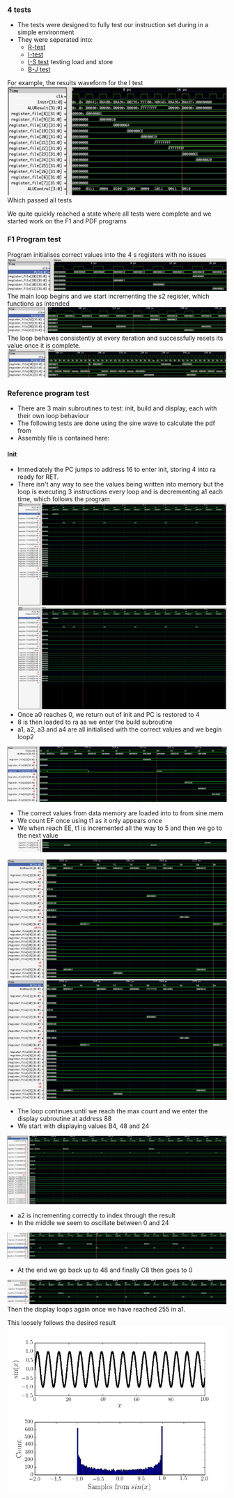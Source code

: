 ### 4 tests

- The tests were designed to fully test our instruction set during in a simple environment
- They were seperated into:
	- [R-test](/testing/Type%20R%20test/r_test.s)
	- [I-test](/testing/Type%20I%20test/i_test.s)
	- [I-S test](/testing/Type%20I-S%20test/is_test.s) testing load and store
	- [B-J test](/testing/Type%20B-J%20test/b_test.s)

For example, the results waveform for the I test
![I test](Testing_imgs/Single%20cycle/I%20test%20waveform.png)
Which passed all tests 

We quite quickly reached a state where all tests were complete and we started work on the F1 and PDF programs
  
### F1 Program test

Program initialises correct values into the 4 s registers with no issues
![F1 init](Testing_imgs/Single%20cycle/F1%20init.png)
The main loop begins and we start incrementing the s2 register, which functions as intended
![F1 loop.png](Testing_imgs/Single%20cycle/F1%20loop.png)
The loop behaves consistently at every iteration and successfully resets its value once it is complete.
![F1 complete.png](Testing_imgs/Single%20cycle/F1%20complete.png) 

### Reference program test

- There are 3 main subroutines to test: init, build and display, each with their own loop behaviour
- The following tests are done using the sine wave to calculate the pdf from
- Assembly file is contained here: 

#### Init
-  Immediately the PC jumps to address 16 to enter init, storing 4 into ra ready for RET.
- There isn't any way to see the values being written into memory but the loop is executing 3 instructions every loop and is decrementing a1 each time, which follows the program
![Reference Init SCS.png](Testing_imgs/Single%20cycle/Reference%20Init%20SCS.png)
![Reference Init SCS.png](Testing_imgs/Single%20cycle/Reference%20Init%20SCS.png)
- Once a0 reaches 0, we return out of init and PC is restored to 4
- 8 is then loaded to ra as we enter the build subroutine
- a1, a2, a3 and a4 are all initialised with the correct values and we begin loop2

![Init build subroutine.png](Testing_imgs/Single%20cycle/Init%20build%20subroutine.png)

- The correct values from data memory are loaded into to from sine.mem
- We count EF once using t1 as it only appears once
- We when reach EE, t1 is incremented all the way to 5 and then we go to the next value
![t1 increments.png](/testing/Test%20results/Testing_imgs/Pipelined/t1%20increments.png)

![Continued build init.png](Testing_imgs/Single%20cycle/Continued%20build%20init.png)
![Continued build init.png](Testing_imgs/Single%20cycle/Continued%20build%20init.png)
- The loop continues until we reach the max count and we enter the display subroutine at address 88
- We start with displaying values B4, 48 and 24

![Display initial.png](Testing_imgs/Single%20cycle/Display%20initial.png)
- a2 is incrementing correctly to index through the result
- In the middle we seem to oscillate between 0 and 24

![Mid way display oscillation.png](Testing_imgs/Single%20cycle/Mid%20way%20display%20oscillation.png)
- At the end we go back up to 48 and finally C8 then goes to 0

![Display ending.png](Testing_imgs/Single%20cycle/Display%20ending.png)
Then the display loops again once we have reached 255 in a1.


This loosely follows the desired result 
![Sine PDF example.png](Testing_imgs/Single%20cycle/Sine%20PDF%20example.png)
